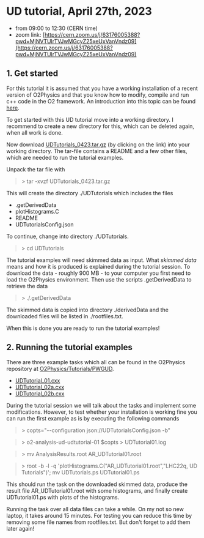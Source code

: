 # UD tutorial, April 27th, 2023
 - from 09:00 to 12:30 (CERN time)
 - zoom link: [https://cern.zoom.us/j/63176005388?pwd=MjNVTUlrTVJwMGcyZ25xeUxVanVndz09](https://cern.zoom.us/j/63176005388?pwd=MjNVTUlrTVJwMGcyZ25xeUxVanVndz09)

## 1. Get started

For this tutorial it is assumed that you have a working installation of a recent version of O2Physics and that you know how to modify, compile and run c++ code in the O2 framework. An introduction into this topic can be found [here](https://indico.cern.ch/event/1267433/contributions/5359315/attachments/2629584/4547945/Git,%20GitHub%20and%20aliBuild%20intro.pdf).

To get started with this UD tutorial move into a working directory. I recommend to create a new directory for this, which can be deleted again, when all work is done.

Now download [UDTutorials_0423.tar.gz](https://cernbox.cern.ch/s/1DbjlSoVyQ7RlCE) (by clicking on the link) into your working directory. The tar-file contains a README and a few other files, which are needed to run the tutorial examples.

Unpack the tar file with
> \> tar -xvzf UDTutorials_0423.tar.gz

This will create the directory ./UDTutorials which includes the files

- .getDerivedData
- plotHistograms.C
- README
- UDTutorialsConfig.json

To continue, change into directory ./UDTutorials.
> \> cd UDTutorials

The tutorial examples will need skimmed data as input. What *skimmed data* means and how it is produced is explained during the tutorial session.
To download the data - roughly 900 MB - to your computer you first need to load the O2Physics environment. Then use the scripts .getDerivedData to retrieve the data

> \> ./.getDerivedData

The skimmed data is copied into directory ./derivedData and the downloaded files will be listed in ./rootfiles.txt.

When this is done you are ready to run the tutorial examples!


## 2. Running the tutorial examples

There are three example tasks which all can be found in the O2Physics repository at [O2Physics/Tutorials/PWGUD](https://github.com/AliceO2Group/O2Physics/tree/master/Tutorials/PWGUD).

- [UDTutorial_01.cxx](https://github.com/AliceO2Group/O2Physics/tree/master/Tutorials/PWGUD/UDTutorial_01.cxx)
- [UDTutorial_02a.cxx](https://github.com/AliceO2Group/O2Physics/tree/master/Tutorials/PWGUD/UDTutorial_02a.cxx)
- [UDTutorial_02b.cxx](https://github.com/AliceO2Group/O2Physics/tree/master/Tutorials/PWGUD/UDTutorial_02b.cxx)

During the tutorial session we will talk about the tasks and implement some modifications. However, to test whether your
installation is working fine you can run the first example as is by executing the following commands

> \> copts="--configuration json://UDTutorialsConfig.json -b"

> \> o2-analysis-ud-udtutorial-01 $copts > UDTutorial01.log

> \> mv AnalysisResults.root AR_UDTutorial01.root

> \> root -b -l -q 'plotHistograms.C("AR_UDTutorial01.root","LHC22q, UD Tutorials")';  mv UDTutorials.ps UDTutorial01.ps

This should run the task on the downloaded skimmed data, produce the result file AR_UDTutorial01.root with some histograms, and finally create UDTutorial01.ps with plots of the histograms.

Running the task over all data files can take a while. On my not so new laptop, it takes around 15 minutes. For testing you can reduce this time by removing some file names from rootfiles.txt. But don't forget to add them later again!
